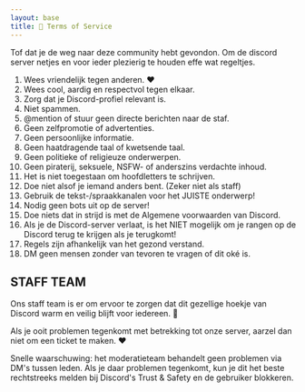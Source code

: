 ```yaml
---
layout: base
title: 📜 Terms of Service
---
```


Tof dat je de weg naar deze community hebt gevondon.
Om de discord server netjes en voor ieder plezierig te houden effe wat regeltjes.

1. Wees vriendelijk tegen anderen. ❤️
2. Wees cool, aardig en respectvol tegen elkaar.
3. Zorg dat je Discord-profiel relevant is.
4. Niet spammen.
5. @mention of stuur geen directe berichten naar de staf.
6. Geen zelfpromotie of advertenties.
7. Geen persoonlijke informatie.
8. Geen haatdragende taal of kwetsende taal.
9. Geen politieke of religieuze onderwerpen.
10. Geen piraterij, seksuele, NSFW- of anderszins verdachte inhoud.
11. Het is niet toegestaan ​​om hoofdletters te schrijven.
12. Doe niet alsof je iemand anders bent. (Zeker niet als staff)
13. Gebruik de tekst-/spraakkanalen voor het JUISTE onderwerp!
14. Nodig geen bots uit op de server!
15. Doe niets dat in strijd is met de Algemene voorwaarden van Discord.
16. Als je de Discord-server verlaat, is het NIET mogelijk om je rangen op de Discord terug te krijgen als je terugkomt!
17. Regels zijn afhankelijk van het gezond verstand.
18. DM geen mensen zonder van tevoren te vragen of dit oké is.

## STAFF TEAM

Ons staff team is er om ervoor te zorgen dat dit gezellige hoekje van Discord warm en veilig blijft voor iedereen. 🍵

Als je ooit problemen tegenkomt met betrekking tot onze server, aarzel dan niet om een ticket te maken. ❤️

Snelle waarschuwing: het moderatieteam behandelt geen problemen via DM's tussen leden.
Als je daar problemen tegenkomt, kun je dit het beste rechtstreeks melden bij Discord's Trust & Safety en de gebruiker blokkeren.